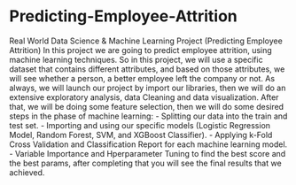 # Predicting-Employee-Attrition
Real World Data Science &amp; Machine Learning Project (Predicting Employee Attrition)
In this project we are going to predict employee attrition, using machine learning techniques.
So in this project, we will use a specific dataset that contains different attributes, and based on those attributes, we will see whether a person, a better employee left the company or not.
As always, we will launch our project by import our libraries, then we will do an extensive exploratory analysis, data Cleaning and data visualization. After that, we will be doing some feature selection, then we will do some desired steps in the phase of machine learning:
*-* Splitting our data into the train and test set.
*-* Importing and using our specific models (Logistic Regression Model, Random Forest, SVM, and XGBoost Classifier).
*-* Applying k-Fold Cross Validation and Classification Report for each machine learning model.
*-* Variable Importance and Hperparameter Tuning to find the best score and the best params, after completing that you will see the final results that we achieved.